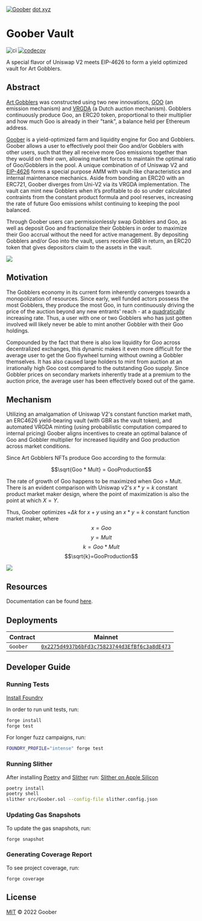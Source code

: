 <a href="https://goober.xyz" target="_blank"><img src="https://user-images.githubusercontent.com/94731243/202322792-51390670-d6e0-466d-8c8d-457dc2d4dde6.png" alt="Goober"/></a> <a href="https://goober.xyz" target="_blank">dot xyz</a>

# Goober Vault

![ci](https://github.com/gooberxyz/goobervault/actions/workflows/CI.yml/badge.svg)
[![codecov](https://codecov.io/gh/gooberxyz/goobervault/branch/main/graph/badge.svg?token=R24WD80X6N)](https://codecov.io/gh/gooberxyz/goobervault)

A special flavor of Uniswap V2 meets EIP-4626 to form a yield optimized 
vault for Art Gobblers.

## Abstract

[Art Gobblers](https://artgobblers.com/) was constructed using two new innovations, [GOO](https://www.paradigm.xyz/2022/09/goo) (an emission mechanism) and [VRGDA](https://www.paradigm.xyz/2022/08/vrgda) (a Dutch auction mechanism). Gobblers continuously produce Goo, an ERC20 token, proportional to their multiplier and how much Goo is already in their "tank", a balance held per Ethereum address.

[Goober](https://goober.xyz) is a yield-optimized farm and liquidity engine for Goo and Gobblers. Goober allows a user to effectively pool their Goo and/or Gobblers with other users, such that they all receive more Goo emissions together than they would on their own, allowing market forces to maintain the optimal ratio of Goo/Gobblers in the pool. A unique combination of of Uniswap V2 and [EIP-4626](https://eips.ethereum.org/EIPS/eip-4626) forms a special purpose AMM with vault-like characteristics and internal maintenance mechanics. Aside from bonding an ERC20 with an ERC721, Goober diverges from Uni-V2 via its VRGDA implementation. The vault can mint new Gobblers when it’s profitable to do so under calculated contraints from the constant product formula and pool reserves, increasing the rate of future Goo emissions whilst continuing to keeping the pool balanced. 

Through Goober users can permissionlessly swap Gobblers and Goo, as well as deposit Goo and fractionalize their Gobblers in order to maximize their Goo accrual without the need for active management. By depositing Gobblers and/or Goo into the vault, users receive GBR in return, an ERC20 token that gives depositors claim to the assets in the vault.

![](https://i.imgur.com/LEUdsyV.png)

## Motivation

The Gobblers economy in its current form inherently converges towards a monopolization of resources. Since early, well funded actors possess the most Gobblers, they produce the most Goo, in turn continuously driving the price of the auction beyond any new entrants' reach - at a [quadratically](https://www.paradigm.xyz/2022/09/goo#:~:text=following%20differential%20equation%3A-,Solving%20it%20yields,-and%20expanding%2C%20we) increasing rate. Thus, a user with one or two Gobblers who has just gotten involved will likely never be able to mint another Gobbler with their Goo holdings.

Compounded by the fact that there is also low liquidity for Goo across decentralized exchanges, this dynamic makes it even more difficult for the average user to get the Goo flywheel turning without owning a Gobbler themselves. It has also caused large holders to mint from auction at an irrationally high Goo cost compared to the outstanding Goo supply. Since Gobbler prices on secondary markets inherently trade at a premium to the auction price, the average user has been effectively boxed out of the game.

## Mechanism

Utilizing an amalgamation of Uniswap V2's constant function market math, an ERC4626 yield-bearing vault (with GBR as the vault token), and automated VRGDA minting (using probabilistic computation compared to internal pricing) Goober aligns incentives to create an optimal balance of Goo and Gobbler multiplier for increased liquidity and Goo production across market conditions.

Since Art Gobblers NFTs produce Goo according to the formula: 

$$\sqrt{Goo * Mult} = GooProduction$$

The rate of growth of Goo happens to be maximized when Goo = Mult. There is an evident comparison with Uniswap v2's $x * y = k$ constant product market maker design, where the point of maximization is also the point at which $X = Y$.

Thus, Goober optimizes $+Δk$ for $x+y$ 
using an $x*y=k$ constant function market maker, where $$x=Goo$$ $$y=Mult$$ 
$$k={Goo * Mult}$$ $$\sqrt{k}=GooProduction$$

![](https://i.imgur.com/QSd4PE2.png)

## Resources

Documentation can be found [here](https://docs.goober.xyz).

## Deployments

| Contract      | Mainnet                                                                                                                 |                 
|---------------|-------------------------------------------------------------------------------------------------------------------------|
| `Goober`      | [`0x2275d4937b6bFd3c75823744d3EfBf6c3a8dE473`](https://etherscan.io/address/0x2275d4937b6bfd3c75823744d3efbf6c3a8de473) |

## Developer Guide

### Running Tests

[Install Foundry](https://github.com/foundry-rs/foundry/tree/master/foundryup)

In order to run unit tests, run:

```sh
forge install
forge test
```

For longer fuzz campaigns, run:

```sh
FOUNDRY_PROFILE="intense" forge test
```

### Running Slither

After installing [Poetry](https://python-poetry.org/docs/#installing-with-the-official-installer) and [Slither](https://github.com/crytic/slither#how-to-install) run:
[Slither on Apple Silicon](https://github.com/crytic/slither/issues/1051)
```sh
poetry install
poetry shell
slither src/Goober.sol --config-file slither.config.json
```


### Updating Gas Snapshots

To update the gas snapshots, run:

```sh
forge snapshot
```

### Generating Coverage Report

To see project coverage, run:

```shell
forge coverage
```

## License

[MIT](https://github.com/gooberxyz/goobervault/blob/master/LICENSE) © 2022 Goober

